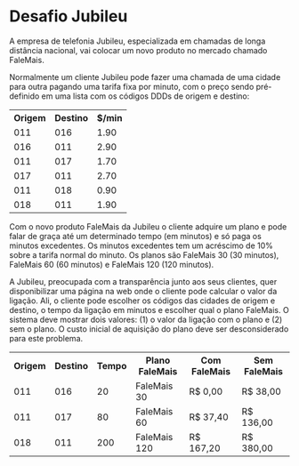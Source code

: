 # Desafio Jubileu

<p>
A empresa de telefonia Jubileu, especializada em chamadas de longa distância nacional,
vai colocar um novo produto no mercado chamado FaleMais.
<p/>

<p>
Normalmente um cliente Jubileu pode fazer uma chamada de uma cidade para outra
pagando uma tarifa fixa por minuto, com o preço sendo pré-definido em uma lista
com os códigos DDDs de origem e destino:
</p>
<table>
    <tr>
        <th>Origem</th>
        <th>Destino</th>
        <th>$/min</th>
    </tr>
    <tr>
        <td>011</td>
        <td>016</td>
        <td>1.90</td>
    </tr>
    <tr>
        <td>016</td>
        <td>011</td>
        <td>2.90</td>
    </tr>
    <tr>
        <td>011</td>
        <td>017</td>
        <td>1.70</td>
    </tr>
    <tr>
        <td>017</td>
        <td>011</td>
        <td>2.70</td>
    </tr>
    <tr>
        <td>011</td>
        <td>018</td>
        <td>0.90</td>
    </tr>
    <tr>
        <td>018</td>
        <td>011</td>
        <td>1.90</td>
    </tr>
</table>

<p>
Com o novo produto FaleMais da Jubileu o cliente adquire um plano e pode falar de graça até um determinado tempo (em minutos) e só paga os minutos excedentes. Os minutos excedentes tem um acréscimo de 10% sobre a tarifa normal do minuto. Os planos são FaleMais 30 (30 minutos), FaleMais 60 (60 minutos) e FaleMais 120 (120 minutos).
</p>

<p>
A Jubileu, preocupada com a transparência junto aos seus clientes, quer disponibilizar uma página na web onde o cliente pode calcular o valor da ligação. Ali, o cliente pode escolher os códigos das cidades de origem e destino, o tempo da ligação em minutos e escolher qual o plano FaleMais. O sistema deve mostrar dois valores: (1) o valor da ligação com o plano e (2) sem o plano. O custo inicial de aquisição do plano deve ser desconsiderado para este problema.
</p>

<table>
    <tr>
        <th>Origem</th>
        <th>Destino</th>
        <th>Tempo</th>
        <th>Plano FaleMais</th>
        <th>Com FaleMais</th>
        <th>Sem FaleMais</th>
    </tr>   
    <tr>
        <td>011</td>
        <td>016</td>
        <td>20</td>
        <td>FaleMais 30</td>
        <td>R$ 0,00</td>
        <td>R$ 38,00</td>
    </tr>
    <tr>
        <td>011</td>
        <td>017</td>
        <td>80</td>
        <td>FaleMais 60</td>
        <td>R$ 37,40</td>
        <td>R$ 136,00</td>
    </tr>
    <tr>
        <td>018</td>
        <td>011</td>
        <td>200</td>
        <td>FaleMais 120</td>
        <td>R$ 167,20</td>
        <td>R$ 380,00</td>
    </tr> 
   
</table>
